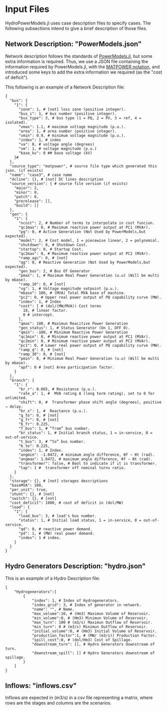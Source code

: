 # Input Files

HydroPowerModels.jl uses case description files to specify cases. The following subsections intend to give a brief description of those files.

## Network Description: "PowerModels.json" 

Network description follows the standards of [PowerModels.jl](https://lanl-ansi.github.io/PowerModels.jl/stable/network-data/), but some extra information is required. Thus, we use a JSON file containing the information required by PowerModels.jl, with the [MATPOWER notation](https://matpower.org/docs/MATPOWER-manual-6.0b1.pdf), and introduced some keys to add the extra information we required (as the "cost of deficit").

This following is an example of a Network Description file:

```
{
  "bus": {
    "1": {
      "zone": 1, # [not] loss zone (positive integer).
      "bus_i": 1, # bus number (positive integer).
      "bus_type": 3, # bus type (1 = PQ, 2 = PV, 3 = ref, 4 = isolated).
      "vmax": 1.1, # maximum voltage magnitude (p.u.).
      "area": 1, # area number (positive integer).
      "vmin": 0.9, # minimum voltage magnitude (p.u.).
      "index": 1, # index
      "va": 0, # voltage angle (degrees)
      "vm": 1, # voltage magnitude (p.u.)
      "base_kv": 0 ## base voltage (kV)
    }#
  },
  "source_type": "matpower", # source file type which generated this json. (if exists)
  "name": "case3", # case name
  "dcline": {}, # [not] DC lines description
  "source_version": { # source file version (if exists)
    "major": 2,
    "minor": 0,
    "patch": 0,
    "prerelease": [],
    "build": []
  },
  "gen": {
    "1": {
      "ncost": 2, # Number of terms to interpolate in cost funcion.  
      "qc1max": 0, # Maximum reactive power output at PC1 (MVAr).
      "pg": 0, # Active Generation (Not Used by PowerModels,but expected).
      "model": 2, # Cost model, 1 = piecewise linear, 2 = polynomial.
      "shutdown": 0, # Shutdown Cost.
      "startup": 0, # Startup Cost.
      "qc2max": 0, # Maximum reactive power output at PC2 (MVAr).
      "ramp_agc": 0, # [not]
      "qg": 0, # Reactive Generation (Not Used by PowerModels,but expected).
      "gen_bus": 2, # Bus Of Generator
      "pmax": 1, # Maximum Real Power Generation (u.u) (Will be multi by mbase).
      "ramp_10": 0, # [not]
      "vg": 1, # Voltage magnitude setpoint (p.u.).
      "mbase": 100, # (MVA) Total MVA base of machine.
      "pc2": 0, # Upper real power output of PQ capability curve (MW).
      "index": 1, # Index
      "cost": [ # (dol/(MW/MVA)) Cost terms
        18, # linear factor.
        0 # intercept.
      ],
      "qmax": 100, # Maximun Reacitive Power Generation
      "gen_status": 1, # Status Generator (On 1, OFF 0).
      "qmin": -100, # Minimum Reactive Power Generation
      "qc1min": 0, # Minimum reactive power output at PC1 (MVAr).
      "qc2min": 0, # Minimum reactive power output at PC2 (MVAr).
      "pc1": 0, # Lower real power output of PQ capability curve (MW).
      "ramp_q": 0, # [not]
      "ramp_30": 0, # [not]
      "pmin": 0, # Minimum Real Power Generation (u.u) (Will be multi by mbase).
      "apf": 0 # [not] Area participation factor.
    }
  },
  "branch": {
    "1": {
      "br_r": 0.065, # Resistance (p.u.).
      "rate_a": 1, #  MVA rating A (long term rating), set to 0 for unlimited.
      "shift": 0, #  Transformer phase shift angle (degrees), positive ⇒ delay.
      "br_x": 1, #  Reactance (p.u.).
      "g_to": 0, # [not]
      "g_fr": 0, # [not]
      "b_fr": 0.225,
      "f_bus": 1, # “from” bus number.
      "br_status": 1, # Initial branch status, 1 = in-service, 0 = out-of-service.
      "t_bus": 3, # “to” bus number.
      "b_to": 0.225,
      "index": 1, # Index.
      "angmin": -1.0472, # minimum angle difference, θf − θt (rad).
      "angmax": 1.0472, # maximum angle difference, θf − θt (rad).
      "transformer": false, # Bool to indicate if it is transformer.
      "tap": 1 #  transformer off nominal turns ratio.
    }
  },
  "storage": {}, # [not] storages descriptions
  "baseMVA": 100,
  "per_unit": true,
  "shunt": {}, # [not]
  "switch": {}, # [not]
  "cost_deficit": 1000, # cost of deficit in (dol/MW)
  "load": {
    "1": {
      "load_bus": 3, # load's bus number.
      "status": 1, # Initial load status, 1 = in-service, 0 = out-of-service.
      "qd": 0, # reactive power demand.
      "pd": 1, # (MW) real power demand.
      "index": 1 # index.
    }
  }
}

```
## Hydro Generators Description: "hydro.json" 

This is an example of a Hydro Description file:

```
{
    "Hydrogenerators":[
        {   
            "index": 1, # Index of Hydrogenerators.
            "index_grid": 3, # Index of generator in network.
            "name": "", # Name.
            "max_volume":10, # (Hm3) Maximun Volume of Reservoir.
            "min_volume":0, # (Hm3) Minimun Volume of Reservoir.
            "max_turn": 100 # (m3/s) Maximun Outflow of Reservoir.
            "min_turn": 0 # (m3/s) Minimun Outflow of Reservoir.
            "initial_volume":0, # (Hm3) Initial Volume of Reservoir.
            "production_factor":1, # (MW/ (m3/s)) Production Factor.
            "spill_cost":0, # (dol/Hm3) Cost of Spillage.
            "downstream_turn": [], # Hydro Generators downstream of turn.
            "downstream_spill": [] # Hydro Generators downstream of spillage.
        }
    ]
}

```

## Inflows: "inflows.csv" 

Inflows are expected in (m3/s) in a csv file representing a matrix, where rows are the stages and columns are the scenarios.
